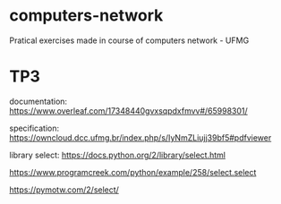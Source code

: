 # computers-network
Pratical exercises made in course of computers network - UFMG

# TP3
documentation: https://www.overleaf.com/17348440gvxsqpdxfmvv#/65998301/

specification: https://owncloud.dcc.ufmg.br/index.php/s/IyNmZLiujj39bf5#pdfviewer

library select:
  https://docs.python.org/2/library/select.html
  
  https://www.programcreek.com/python/example/258/select.select
  
  https://pymotw.com/2/select/
